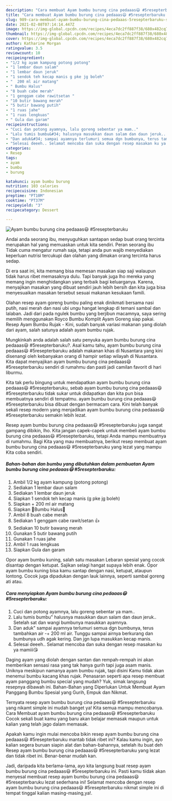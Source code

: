 ```yaml
---
description: "Cara membuat Ayam bumbu burung cina pedaaas😃 #5resepterbaruku Sederhana dan Mudah Dibuat"
title: "Cara membuat Ayam bumbu burung cina pedaaas😃 #5resepterbaruku Sederhana dan Mudah Dibuat"
slug: 989-cara-membuat-ayam-bumbu-burung-cina-pedaaas-5resepterbaruku-sederhana-dan-mudah-dibuat
date: 2021-02-08T07:14:14.447Z
image: https://img-global.cpcdn.com/recipes/4eca7dc2ff887f38/680x482cq70/ayam-bumbu-burung-cina-pedaaas😃-5resepterbaruku-foto-resep-utama.jpg
thumbnail: https://img-global.cpcdn.com/recipes/4eca7dc2ff887f38/680x482cq70/ayam-bumbu-burung-cina-pedaaas😃-5resepterbaruku-foto-resep-utama.jpg
cover: https://img-global.cpcdn.com/recipes/4eca7dc2ff887f38/680x482cq70/ayam-bumbu-burung-cina-pedaaas😃-5resepterbaruku-foto-resep-utama.jpg
author: Katharine Morgan
ratingvalue: 3.5
reviewcount: 10
recipeingredient:
- "1/2 kg ayam kampung potong potong"
- "1 lembar daun salam"
- "1 lembar daun jeruk"
- "1 sendok teh kecap manis g pke jg boleh"
- "  200 ml air matang"
- " Bumbu Halus"
- "8 buah cabe merah"
- "1 genggam cabe rawitsetan "
- "10 butir bawang merah"
- "5 butir bawang putih"
- "1 ruas jahe"
- "1 ruas lengkuas"
- " Gula dan garam"
recipeinstructions:
- "Cuci dan potong ayamnya, lalu goreng sebentar ya mam.."
- "Lalu tumis bumbu&#34; halusnya masukkan daun salam dan daun jeruk.. Setelah sat dan wangi bumbunya masukkan ayamnya."
- "Dan aduk&#34; sampai ayamnya terlumuri semua dgn bumbunya, terus tambahkan air -+ 200 ml air. Tunggu sampai airnya berkurang dan bumbunya udh agak kering. Dan jgn lupa masukkan kecap manis."
- "Selesai deeeh.. Selamat mencoba dan suka dengan resep masakan ku ya mamiii😘"
categories:
- Resep
tags:
- ayam
- bumbu
- burung

katakunci: ayam bumbu burung 
nutrition: 103 calories
recipecuisine: Indonesian
preptime: "PT10M"
cooktime: "PT37M"
recipeyield: "3"
recipecategory: Dessert

---
```



![Ayam bumbu burung cina pedaaas😃 #5resepterbaruku](https://img-global.cpcdn.com/recipes/4eca7dc2ff887f38/680x482cq70/ayam-bumbu-burung-cina-pedaaas😃-5resepterbaruku-foto-resep-utama.jpg)

Andai anda seorang ibu, menyuguhkan santapan sedap buat orang tercinta merupakan hal yang memuaskan untuk kita sendiri. Peran seorang ibu Tidak cuma mengatur rumah saja, tetapi anda pun wajib menyediakan keperluan nutrisi tercukupi dan olahan yang dimakan orang tercinta harus sedap.

Di era  saat ini, kita memang bisa memesan masakan siap saji walaupun tidak harus ribet memasaknya dulu. Tapi banyak juga lho mereka yang memang ingin menghidangkan yang terbaik bagi keluarganya. Karena, menyajikan masakan yang dibuat sendiri jauh lebih bersih dan kita juga bisa menyesuaikan masakan tersebut sesuai makanan kesukaan famili. 

Olahan resep ayam goreng bumbu paling enak dinikmati bersama nasi putih, nasi merah dan nasi ubi ungu hangat lengkap di temani sambal dan lalaban. Jadi dari pada ngulek bumbu yang berjibun macamnya, saya sering memilih menggunakan Royco Bumbu Komplit Ayam Goreng siap pakai. Resep Ayam Bumbu Rujak - Kini, sudah banyak variasi makanan yang diolah dari ayam, salah satunya adalah ayam bumbu rujak.

Mungkinkah anda adalah salah satu penyuka ayam bumbu burung cina pedaaas😃 #5resepterbaruku?. Asal kamu tahu, ayam bumbu burung cina pedaaas😃 #5resepterbaruku adalah makanan khas di Nusantara yang kini disenangi oleh kebanyakan orang di hampir setiap wilayah di Nusantara. Kita dapat menyajikan ayam bumbu burung cina pedaaas😃 #5resepterbaruku sendiri di rumahmu dan pasti jadi camilan favorit di hari liburmu.

Kita tak perlu bingung untuk mendapatkan ayam bumbu burung cina pedaaas😃 #5resepterbaruku, sebab ayam bumbu burung cina pedaaas😃 #5resepterbaruku tidak sukar untuk didapatkan dan kita pun bisa membuatnya sendiri di tempatmu. ayam bumbu burung cina pedaaas😃 #5resepterbaruku bisa dibuat dengan bermacam cara. Kini telah banyak sekali resep modern yang menjadikan ayam bumbu burung cina pedaaas😃 #5resepterbaruku semakin lebih lezat.

Resep ayam bumbu burung cina pedaaas😃 #5resepterbaruku juga sangat gampang dibikin, lho. Kita jangan capek-capek untuk membeli ayam bumbu burung cina pedaaas😃 #5resepterbaruku, tetapi Anda mampu membuatnya di rumahmu. Bagi Kita yang mau membuatnya, berikut resep membuat ayam bumbu burung cina pedaaas😃 #5resepterbaruku yang lezat yang mampu Kita coba sendiri.

<!--inarticleads1-->

##### Bahan-bahan dan bumbu yang dibutuhkan dalam pembuatan Ayam bumbu burung cina pedaaas😃 #5resepterbaruku:

1. Ambil 1/2 kg ayam kampung (potong potong)
1. Sediakan 1 lembar daun salam
1. Sediakan 1 lembar daun jeruk
1. Siapkan 1 sendok teh kecap manis (g pke jg boleh)
1. Siapkan  + 200 ml air matang
1. Siapkan  💖Bumbu Halus💖
1. Ambil 8 buah cabe merah
1. Sediakan 1 genggam cabe rawit/setan 👍
1. Sediakan 10 butir bawang merah
1. Gunakan 5 butir bawang putih
1. Gunakan 1 ruas jahe
1. Ambil 1 ruas lengkuas
1. Siapkan  Gula dan garam


Opor ayam bumbu kuning, salah satu masakan Lebaran spesial yang cocok disantap dengan ketupat. Sajikan selagi hangat supaya lebih enak. Opor ayam bumbu kuning bisa kamu santap dengan nasi, ketupat, ataupun lontong. Cocok juga dipadukan dengan lauk lainnya, seperti sambal goreng ati atau. 

<!--inarticleads2-->

##### Cara menyiapkan Ayam bumbu burung cina pedaaas😃 #5resepterbaruku:

1. Cuci dan potong ayamnya, lalu goreng sebentar ya mam..
1. Lalu tumis bumbu&#34; halusnya masukkan daun salam dan daun jeruk.. Setelah sat dan wangi bumbunya masukkan ayamnya.
1. Dan aduk&#34; sampai ayamnya terlumuri semua dgn bumbunya, terus tambahkan air -+ 200 ml air. Tunggu sampai airnya berkurang dan bumbunya udh agak kering. Dan jgn lupa masukkan kecap manis.
1. Selesai deeeh.. Selamat mencoba dan suka dengan resep masakan ku ya mamiii😘


Daging ayam yang diolah dengan santan dan rempah-rempah ini akan memberikan sensasi rasa yang tak hanya gurih tapi juga asam manis. Uniknya meskipun namanya ayam bumbu rujak, tapi disini Kamu tidak akan menemui bumbu kacang khas rujak. Penasaran seperti apa resep membuat ayam panggang bumbu special yang mudah? Yuk, simak langsung resepnya dibawah ini. Bahan-Bahan yang Diperlukan Untuk Membuat Ayam Panggang Bumbu Spesial yang Gurih, Empuk dan Nikmat. 

Ternyata resep ayam bumbu burung cina pedaaas😃 #5resepterbaruku yang nikamt simple ini mudah banget ya! Kita semua mampu mencobanya. Cara Membuat ayam bumbu burung cina pedaaas😃 #5resepterbaruku Cocok sekali buat kamu yang baru akan belajar memasak maupun untuk kalian yang telah jago dalam memasak.

Apakah kamu ingin mulai mencoba bikin resep ayam bumbu burung cina pedaaas😃 #5resepterbaruku mantab tidak ribet ini? Kalau kamu ingin, ayo kalian segera buruan siapin alat dan bahan-bahannya, setelah itu buat deh Resep ayam bumbu burung cina pedaaas😃 #5resepterbaruku yang lezat dan tidak ribet ini. Benar-benar mudah kan. 

Jadi, daripada kita berlama-lama, ayo kita langsung buat resep ayam bumbu burung cina pedaaas😃 #5resepterbaruku ini. Pasti kamu tiidak akan menyesal membuat resep ayam bumbu burung cina pedaaas😃 #5resepterbaruku lezat sederhana ini! Selamat mencoba dengan resep ayam bumbu burung cina pedaaas😃 #5resepterbaruku nikmat simple ini di tempat tinggal kalian masing-masing,ya!.

